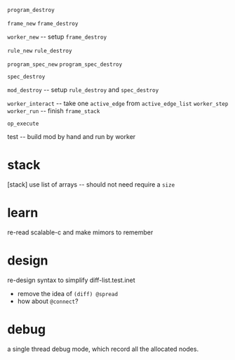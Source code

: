 `program_destroy`

`frame_new`
`frame_destroy`

`worker_new` -- setup `frame_destroy`

`rule_new`
`rule_destroy`

`program_spec_new`
`program_spec_destroy`

`spec_destroy`

`mod_destroy` -- setup `rule_destroy` and `spec_destroy`

`worker_interact` -- take one `active_edge` from `active_edge_list`
`worker_step`
`worker_run` -- finish `frame_stack`

`op_execute`

test -- build mod by hand and run by worker

# stack

[stack] use list of arrays -- should not need require a `size`

# learn

re-read scalable-c and make mimors to remember

# design

re-design syntax to simplify diff-list.test.inet

- remove the idea of `(diff) @spread`
- how about `@connect`?

# debug

a single thread debug mode, which record all the allocated nodes.
